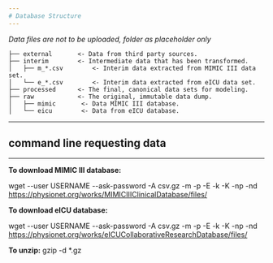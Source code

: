```yaml
---
# Database Structure
---
```

_Data files are not to be uploaded, folder as placeholder only_

    ├── external       <- Data from third party sources.
    ├── interim        <- Intermediate data that has been transformed.
    │   ├── m_*.csv        <- Interim data extracted from MIMIC III data set.
    │   └── e_*.csv        <- Interim data extracted from eICU data set.
    ├── processed      <- The final, canonical data sets for modeling.
    ├── raw            <- The original, immutable data dump.
    │   ├── mimic       <- Data MIMIC III database.
    │   └── eicu        <- Data from eICU database.

---
## command line requesting data
---
__To download MIMIC III database:__

wget --user USERNAME --ask-password -A csv.gz -m -p -E -k -K -np -nd https://physionet.org/works/MIMICIIIClinicalDatabase/files/

__To download eICU database:__

wget --user USERNAME --ask-password -A csv.gz -m -p -E -k -K -np -nd https://physionet.org/works/eICUCollaborativeResearchDatabase/files/

__To unzip:__
gzip -d *.gz
